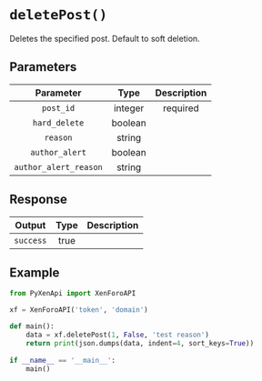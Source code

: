 # ``deletePost()`` 
Deletes the specified post. Default to soft deletion.

## Parameters
| Parameter      | Type                          | Description                              |
| :---------: | :----------------------------------: | :----------------------------------: |
| `post_id`       | integer | required
| `hard_delete`       | boolean | 
| `reason`       | string | 
| `author_alert`       | boolean | 
| `author_alert_reason`       | string | 


## Response
| Output      | Type                          | Description                                 |
| :---------: | :----------------------------------: | :----------------------------------: |
| `success`       | 	true |                                                 |

## Example
```py linenums="1"
from PyXenApi import XenForoAPI

xf = XenForoAPI('token', 'domain')

def main():
	data = xf.deletePost(1, False, 'test reason')
	return print(json.dumps(data, indent=4, sort_keys=True))
	
if __name__ == '__main__':
	main()
```